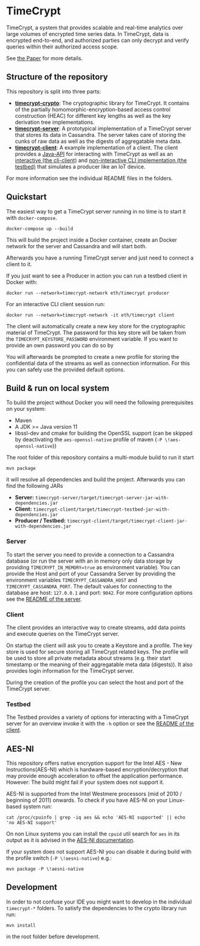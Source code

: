 # TimeCrypt

TimeCrypt, a system that provides scalable and real-time analytics over large volumes of encrypted time series data.
In TimeCrypt, data is encrypted end-to-end, and authorized parties can only decrypt and verify queries within their authorized access scope.

See [the Paper](https://www.usenix.org/system/files/nsdi20-paper-burkhalter.pdf) for more details.

## Structure of the repository
This repository is split into three parts:
- [**timecrypt-crypto**](timecrypt-crypto/README.md): The cryptographic library for TimeCrypt. It contains of the partially homomorphic-encryption-based access control construction (HEAC) for different key lengths as well as the key derivation tree implementations.
- [**timecrypt-server**](timecrypt-server/README.md): A prototypical implementation of a TimeCrypt server that stores its data in Cassandra. The server takes care of storing the cunks of raw data as well as the digests of aggregatable meta data.
- [**timecrypt-client**](timecrypt-client/README.md): A example implementation of a client. The client provides a [Java-API](timecrypt-client/src/main/java/ch/ethz/dsg/timecrypt/TimeCryptClient.java) for interacting with TimeCrypt as well as an [interactive (the cli-client)](timecrypt-client/src/main/java/ch/ethz/dsg/timecrypt/CliClient.java) and [non-interactive CLI implementation (the testbed)](timecrypt-client/src/main/java/ch/ethz/dsg/timecrypt/TestBed.java) that simulates a producer like an IoT device.

For more information see the individual README files in the folders.

## Quickstart
The easiest way to get a TimeCrypt server running in no time is to start it with `docker-compose`.

```
docker-compose up --build
```

This will build the project inside a Docker container, create an Docker network for the server and Cassandra and will start both.

Afterwards you have a running TimeCrypt server and just need to connect a client to it.

If you just want to see a Producer in action you can run a testbed client in Docker with:

```
docker run --network=timecrypt-network eth/timecrypt producer
```

For an interactive CLI client session run:
```
docker run --network=timecrypt-network -it eth/timecrypt client
```

The client will automatically create a new key store for the cryptographic material of TimeCrypt. The password for this key store will be taken from the `TIMECRYPT_KEYSTORE_PASSWORD` environment variable. If you want to provide an own password you can do so by

You will afterwards be prompted to create a new profile for storing the confidential data of the streams as well as connection information. For this you can safely use the provided default options.

## Build & run on local system
To build the project without Docker you will need the following prerequisites on your system:
- Maven
- A JDK >= Java version 11
- libssl-dev and cmake for building the OpenSSL support (can be skipped by deactivating the `aes-openssl-native` profile of maven (`-P \!aes-openssl-native`))

The root folder of this repository contains a multi-module build to run it start
```
mvn package
```
it will resolve all dependencies and build the project. Afterwards you can find the following JARs
 - **Server:** `timecrypt-server/target/timecrypt-server-jar-with-dependencies.jar`
 - **Client:** `timecrypt-client/target/timecrypt-testbed-jar-with-dependencies.jar`
 - **Producer / Testbed:** `timecrypt-client/target/timecrypt-client-jar-with-dependencies.jar`

### Server
To start the server you need to provide a connection to a Cassandra database (or run the server with an in memory only data storage by providing `TIMECRYPT_IN_MEMORY=true` as environment variable).
You can provide the Host and port of your Cassandra Server by providing the environment variables `TIMECRYPT_CASSANDRA_HOST` and `TIMECRYPT_CASSANDRA_PORT`. The default values for connecting to the database are host: `127.0.0.1` and port: `9042`. For more configuration options see the [README of the server](timecrypt-server/README.md).

### Client
The client provides an interactive way to create streams, add data points and execute queries on the TimeCrypt server.

On startup the client will ask you to create a Keystore and a profile.
The key store is used for secure storing all TimeCrypt related keys.
The profile will be used to store all private metadata about streams (e.g. their start timestamp or the meaning of their aggregatable meta data (digests)).
It also provides login information for the TimeCrypt server.

During the creation of the profile you can select the host and port of the TimeCrypt server.

### Testbed
The Testbed provides a variety of options for interacting with a TimeCrypt server for an overview invoke it with the `-h` option or see the [README of the client](timecrypt-client/README.md).

## AES-NI
This repository offers native encryption support for the Intel AES - New Instructions(AES-NI) which is hardware-based encryption/decryption that may provide enough acceleration to offset the application performance. However: The build might fail if your system does not support it.

AES-NI is supported from the Intel Westmere processors (mid of 2010 / beginning of 2011) onwards.
To check if you have AES-NI on your Linux-based system run:

```
cat /proc/cpuinfo | grep -iq aes && echo 'AES-NI supported' || echo 'no AES-NI support'
```

On non Linux systems you can install the `cpuid` util search for `aes` in its output as it is advised in the [AES-NI documentation](https://software.intel.com/sites/default/files/m/d/4/1/d/8/AES-NI_Java_Linux_Testing_Configuration_Case_Study.pdf).

If your system does not support AES-NI you can disable it during build with the profile switch (`-P \!aesni-native`) e.g.:

```
mvn package -P \!aesni-native

```

## Development

In order to not confuse your IDE you might want to develop in the individual `timecrypt-*` folders.
To satisfy the dependencies to the crypto library run run:
```
mvn install
```
in the root folder before development.
